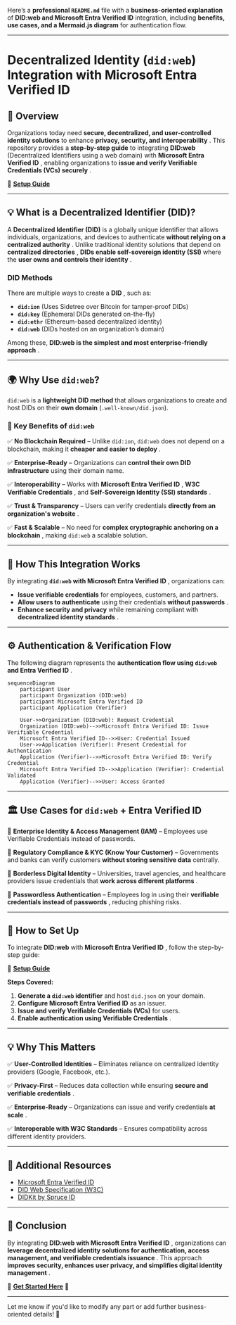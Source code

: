 Here’s a **professional `README.md`** file with a **business-oriented explanation** of **DID:web and Microsoft Entra Verified ID** integration, including **benefits, use cases, and a Mermaid.js diagram** for authentication flow.

---

# **Decentralized Identity (`did:web`) Integration with Microsoft Entra Verified ID**

## **📌 Overview**

Organizations today need **secure, decentralized, and user-controlled identity solutions** to enhance  **privacy, security, and interoperability** . This repository provides a **step-by-step guide** to integrating **DID:web** (Decentralized Identifiers using a web domain) with  **Microsoft Entra Verified ID** , enabling organizations to  **issue and verify Verifiable Credentials (VCs) securely** .

🔗 **[Setup Guide](https://github.com/Cloudstrucc/cs-identity/blob/main/did-vid.md)**

---

## **💡 What is a Decentralized Identifier (DID)?**

A **Decentralized Identifier (DID)** is a globally unique identifier that allows individuals, organizations, and devices to authenticate  **without relying on a centralized authority** . Unlike traditional identity solutions that depend on  **centralized directories** , **DIDs enable self-sovereign identity (SSI)** where the  **user owns and controls their identity** .

### **DID Methods**

There are multiple ways to create a  **DID** , such as:

* **`did:ion`** (Uses Sidetree over Bitcoin for tamper-proof DIDs)
* **`did:key`** (Ephemeral DIDs generated on-the-fly)
* **`did:ethr`** (Ethereum-based decentralized identity)
* **`did:web`** (DIDs hosted on an organization’s domain)

Among these,  **DID:web is the simplest and most enterprise-friendly approach** .

---

## **🌍 Why Use `did:web`?**

`did:web` is a **lightweight DID method** that allows organizations to create and host DIDs on their **own domain** (`.well-known/did.json`).

### **🔹 Key Benefits of `did:web`**

✅ **No Blockchain Required** – Unlike `did:ion`, `did:web` does not depend on a blockchain, making it  **cheaper and easier to deploy** .

✅ **Enterprise-Ready** – Organizations can **control their own DID infrastructure** using their domain name.

✅ **Interoperability** – Works with  **Microsoft Entra Verified ID** ,  **W3C Verifiable Credentials** , and  **Self-Sovereign Identity (SSI) standards** .

✅ **Trust & Transparency** – Users can verify credentials  **directly from an organization's website** .

✅ **Fast & Scalable** – No need for  **complex cryptographic anchoring on a blockchain** , making `did:web` a scalable solution.

---

## **🔐 How This Integration Works**

By integrating  **`did:web` with Microsoft Entra Verified ID** , organizations can:

* **Issue verifiable credentials** for employees, customers, and partners.
* **Allow users to authenticate** using their credentials  **without passwords** .
* **Enhance security and privacy** while remaining compliant with  **decentralized identity standards** .

---

## **⚙️ Authentication & Verification Flow**

The following diagram represents the  **authentication flow using `did:web` and Entra Verified ID** .

```mermaid
sequenceDiagram
    participant User
    participant Organization (DID:web)
    participant Microsoft Entra Verified ID
    participant Application (Verifier)

    User->>Organization (DID:web): Request Credential
    Organization (DID:web)-->>Microsoft Entra Verified ID: Issue Verifiable Credential
    Microsoft Entra Verified ID-->>User: Credential Issued
    User->>Application (Verifier): Present Credential for Authentication
    Application (Verifier)-->>Microsoft Entra Verified ID: Verify Credential
    Microsoft Entra Verified ID-->>Application (Verifier): Credential Validated
    Application (Verifier)-->>User: Access Granted
```

---

## **🏛️ Use Cases for `did:web` + Entra Verified ID**

🚀 **Enterprise Identity & Access Management (IAM)** – Employees use Verifiable Credentials instead of passwords.

📜 **Regulatory Compliance & KYC (Know Your Customer)** – Governments and banks can verify customers **without storing sensitive data** centrally.

🛂 **Borderless Digital Identity** – Universities, travel agencies, and healthcare providers issue credentials that  **work across different platforms** .

🔐 **Passwordless Authentication** – Employees log in using their  **verifiable credentials instead of passwords** , reducing phishing risks.

---

## **📖 How to Set Up**

To integrate **DID:web** with  **Microsoft Entra Verified ID** , follow the step-by-step guide:

🔗 **[Setup Guide](https://github.com/Cloudstrucc/cs-identity/blob/main/did-vid.md)**

**Steps Covered:**

1. **Generate a `did:web` identifier** and host `did.json` on your domain.
2. **Configure Microsoft Entra Verified ID** as an issuer.
3. **Issue and verify Verifiable Credentials (VCs)** for users.
4. **Enable authentication using Verifiable Credentials** .

---

## **💡 Why This Matters**

✅ **User-Controlled Identities** – Eliminates reliance on centralized identity providers (Google, Facebook, etc.).

✅ **Privacy-First** – Reduces data collection while ensuring  **secure and verifiable credentials** .

✅ **Enterprise-Ready** – Organizations can issue and verify credentials  **at scale** .

✅ **Interoperable with W3C Standards** – Ensures compatibility across different identity providers.

---

## **🔗 Additional Resources**

* [Microsoft Entra Verified ID](https://learn.microsoft.com/en-us/azure/active-directory/verifiable-credentials/)
* [DID Web Specification (W3C)](https://w3c-ccg.github.io/did-method-web/)
* [DIDKit by Spruce ID](https://github.com/spruceid/didkit)

---

## **📌 Conclusion**

By integrating  **DID:web with Microsoft Entra Verified ID** , organizations can  **leverage decentralized identity solutions for authentication, access management, and verifiable credentials issuance** . This approach  **improves security, enhances user privacy, and simplifies digital identity management** .

🔗 **[Get Started Here](https://github.com/Cloudstrucc/cs-identity/blob/main/did-vid.md)** 🚀

---

Let me know if you'd like to modify any part or add further business-oriented details! 🚀
